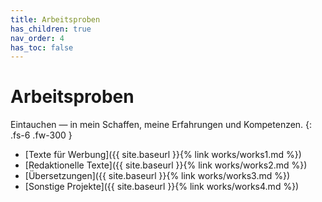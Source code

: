 ```yaml
---
title: Arbeitsproben
has_children: true
nav_order: 4
has_toc: false
---
```


# Arbeitsproben

Eintauchen — in mein Schaffen, meine Erfahrungen und Kompetenzen.
{: .fs-6 .fw-300 }

- [Texte für Werbung]({{ site.baseurl }}{% link works/works1.md %})
- [Redaktionelle Texte]({{ site.baseurl }}{% link works/works2.md %})
- [Übersetzungen]({{ site.baseurl }}{% link works/works3.md %})
- [Sonstige Projekte]({{ site.baseurl }}{% link works/works4.md %})
